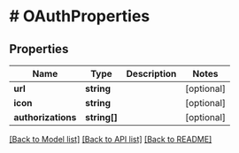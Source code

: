# # OAuthProperties

## Properties

Name | Type | Description | Notes
------------ | ------------- | ------------- | -------------
**url** | **string** |  | [optional]
**icon** | **string** |  | [optional]
**authorizations** | **string[]** |  | [optional]

[[Back to Model list]](../../README.md#models) [[Back to API list]](../../README.md#endpoints) [[Back to README]](../../README.md)
